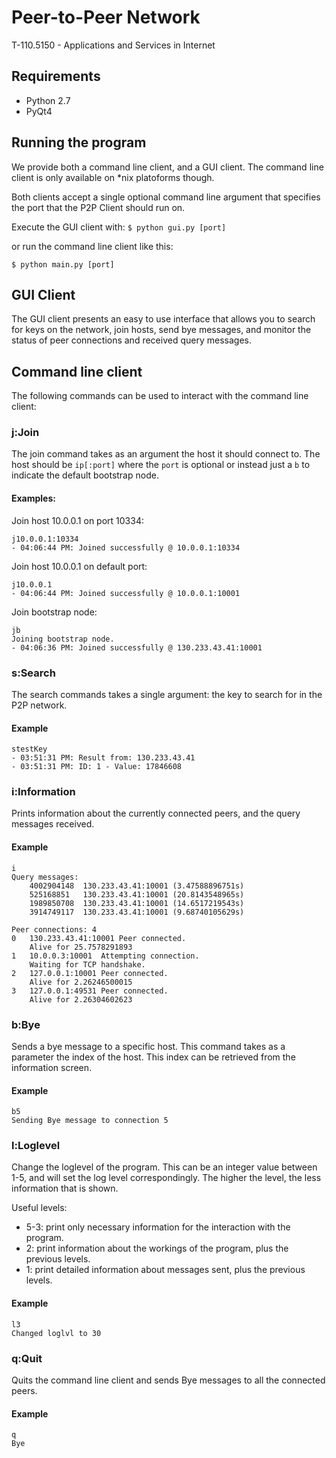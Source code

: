 # Peer-to-Peer Network
T-110.5150 - Applications and Services in Internet

## Requirements
* Python 2.7
* PyQt4

## Running the program
We provide both a command line client, and a GUI client. The command line client is only available on *nix platoforms though. 

Both clients accept a single optional command line argument that specifies the port that the P2P Client should run on. 

Execute the GUI client with:
```$ python gui.py [port] ```

or run the command line client like this:

```$ python main.py [port]```

## GUI Client
The GUI client presents an easy to use interface that allows you to search for keys on the network, join hosts, send bye messages, and monitor the status of peer connections and received query messages. 

## Command line client
The following commands can be used to interact with the command line client:

### j:Join
The join command takes as an argument the host it should connect to. The host should be `ip[:port]` where the `port` is optional or instead just a `b` to indicate the default bootstrap node.

#### Examples:
Join host 10.0.0.1 on port 10334:
```
j10.0.0.1:10334
- 04:06:44 PM: Joined successfully @ 10.0.0.1:10334
```

Join host 10.0.0.1 on default port:
```
j10.0.0.1
- 04:06:44 PM: Joined successfully @ 10.0.0.1:10001
```

Join bootstrap node:
```
jb
Joining bootstrap node.
- 04:06:36 PM: Joined successfully @ 130.233.43.41:10001
```

### s:Search
The search commands takes a single argument: the key to search for in the P2P network. 

#### Example
```
stestKey
- 03:51:31 PM: Result from: 130.233.43.41
- 03:51:31 PM: ID: 1 - Value: 17846608
```

### i:Information
Prints information about the currently connected peers, and the query messages received. 

#### Example
```
i
Query messages:
    4002904148  130.233.43.41:10001 (3.47588896751s)
    525168851   130.233.43.41:10001 (20.8143548965s)
    1989850708  130.233.43.41:10001 (14.6517219543s)
    3914749117  130.233.43.41:10001 (9.68740105629s)

Peer connections: 4
0   130.233.43.41:10001 Peer connected.
    Alive for 25.7578291893
1   10.0.0.3:10001  Attempting connection.
    Waiting for TCP handshake.
2   127.0.0.1:10001 Peer connected.
    Alive for 2.26246500015
3   127.0.0.1:49531 Peer connected.
    Alive for 2.26304602623
```

### b:Bye
Sends a bye message to a specific host. This command takes as a parameter the index of the host. This index can be retrieved from the information screen.

#### Example
```
b5
Sending Bye message to connection 5
```

### l:Loglevel
Change the loglevel of the program. This can be an integer value between 1-5, and will set the log level correspondingly. The higher the level, the less information that is shown.

Useful levels:
* 5-3: print only necessary information for the interaction with the program.
* 2: print information about the workings of the program, plus the previous levels.
* 1: print detailed information about messages sent, plus the previous levels.

#### Example
```
l3
Changed loglvl to 30
```

### q:Quit
Quits the command line client and sends Bye messages to all the connected peers.
#### Example
```
q
Bye
```
